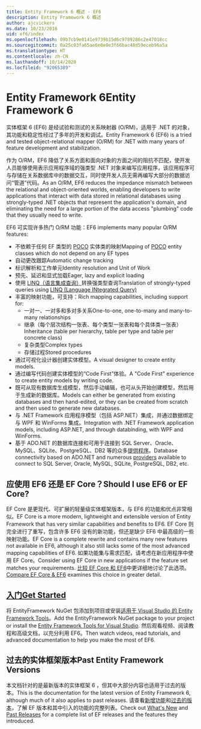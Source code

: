 ```yaml
---
title: Entity Framework 6 概述 - EF6
description: Entity Framework 6 概述
author: ajcvickers
ms.date: 10/23/2016
uid: ef6/index
ms.openlocfilehash: 09b7cb9e0141e9739b15d6c9789286c2e47018cc
ms.sourcegitcommit: 0a25c03fa65ae6e0e0e3f66bac48d59eceb96a5a
ms.translationtype: HT
ms.contentlocale: zh-CN
ms.lasthandoff: 10/14/2020
ms.locfileid: "92065389"
---
```

# <a name="entity-framework-6"></a><span data-ttu-id="8fc0a-103">Entity Framework 6</span><span class="sxs-lookup"><span data-stu-id="8fc0a-103">Entity Framework 6</span></span>
<span data-ttu-id="8fc0a-104">实体框架 6 (EF6) 是经试验和测试的关系映射器 (O/RM)，适用于 .NET 的对象，其功能和稳定性经过了多年的开发和调试。</span><span class="sxs-lookup"><span data-stu-id="8fc0a-104">Entity Framework 6 (EF6) is a tried and tested object-relational mapper (O/RM) for .NET with many years of feature development and stabilization.</span></span>

<span data-ttu-id="8fc0a-105">作为 O/RM，EF6 降低了关系方面和面向对象的方面之间的阻抗不匹配，使开发人员能够使用表示应用程序域的强类型 .NET 对象来编写应用程序，该应用程序可与存储在关系数据库中的数据交互，同时使开发人员无需再编写大部分的数据访问“管道”代码。</span><span class="sxs-lookup"><span data-stu-id="8fc0a-105">As an O/RM, EF6 reduces the impedance mismatch between the relational and object-oriented worlds, enabling developers to write applications that interact with data stored in relational databases using strongly-typed .NET objects that represent the application's domain, and eliminating the need for a large portion of the data access "plumbing" code that they usually need to write.</span></span>

<span data-ttu-id="8fc0a-106">EF6 可实现许多热门 O/RM 功能：</span><span class="sxs-lookup"><span data-stu-id="8fc0a-106">EF6 implements many popular O/RM features:</span></span>
- <span data-ttu-id="8fc0a-107">不依赖于任何 EF 类型的 [POCO](xref:ef6/resources/glossary#poco) 实体类的映射</span><span class="sxs-lookup"><span data-stu-id="8fc0a-107">Mapping of [POCO](xref:ef6/resources/glossary#poco) entity classes which do not depend on any EF types</span></span>
- <span data-ttu-id="8fc0a-108">自动更改跟踪</span><span class="sxs-lookup"><span data-stu-id="8fc0a-108">Automatic change tracking</span></span>
- <span data-ttu-id="8fc0a-109">标识解析和工作单元</span><span class="sxs-lookup"><span data-stu-id="8fc0a-109">Identity resolution and Unit of Work</span></span>
- <span data-ttu-id="8fc0a-110">预先、延迟和显式加载</span><span class="sxs-lookup"><span data-stu-id="8fc0a-110">Eager, lazy and explicit loading</span></span>
- <span data-ttu-id="8fc0a-111">使用 [LINQ（语言集成查询）](https://aka.ms/AA6hsvu)转换强类型查询</span><span class="sxs-lookup"><span data-stu-id="8fc0a-111">Translation of strongly-typed queries using [LINQ (Language INtegrated Query)](https://aka.ms/AA6hsvu)</span></span>
- <span data-ttu-id="8fc0a-112">丰富的映射功能，可支持：</span><span class="sxs-lookup"><span data-stu-id="8fc0a-112">Rich mapping capabilities, including support for:</span></span>
  - <span data-ttu-id="8fc0a-113">一对一、一对多和多对多关系</span><span class="sxs-lookup"><span data-stu-id="8fc0a-113">One-to-one, one-to-many and many-to-many relationships</span></span>
  - <span data-ttu-id="8fc0a-114">继承（每个层次结构一张表、每个类型一张表和每个具体类一张表）</span><span class="sxs-lookup"><span data-stu-id="8fc0a-114">Inheritance (table per hierarchy, table per type and table per concrete class)</span></span>
  - <span data-ttu-id="8fc0a-115">复杂类型</span><span class="sxs-lookup"><span data-stu-id="8fc0a-115">Complex types</span></span>
  - <span data-ttu-id="8fc0a-116">存储过程</span><span class="sxs-lookup"><span data-stu-id="8fc0a-116">Stored procedures</span></span>
- <span data-ttu-id="8fc0a-117">通过可视化设计器创建实体模型。</span><span class="sxs-lookup"><span data-stu-id="8fc0a-117">A visual designer to create entity models.</span></span>
- <span data-ttu-id="8fc0a-118">通过编写代码创建实体模型的“Code First”体验。</span><span class="sxs-lookup"><span data-stu-id="8fc0a-118">A "Code First" experience to create entity models by writing code.</span></span>
- <span data-ttu-id="8fc0a-119">既可从现有数据库生成模型，然后手动编辑，也可从头开始创建模型，然后用于生成新的数据库。</span><span class="sxs-lookup"><span data-stu-id="8fc0a-119">Models can either be generated from existing databases and then hand-edited, or they can be created from scratch and then used to generate new databases.</span></span>
- <span data-ttu-id="8fc0a-120">与 .NET Framework 应用程序模型（包括 ASP.NET）集成，并通过数据绑定与 WPF 和 WinForms 集成。</span><span class="sxs-lookup"><span data-stu-id="8fc0a-120">Integration with .NET Framework application models, including ASP.NET, and through databinding, with WPF and WinForms.</span></span>
- <span data-ttu-id="8fc0a-121">基于 ADO.NET 的数据库连接和可用于连接到 SQL Server、Oracle、MySQL、SQLite、PostgreSQL、DB2 等的众多[提供程序](xref:ef6/fundamentals/providers/index)。</span><span class="sxs-lookup"><span data-stu-id="8fc0a-121">Database connectivity based on ADO.NET and numerous [providers](xref:ef6/fundamentals/providers/index) available to connect to SQL Server, Oracle, MySQL, SQLite, PostgreSQL, DB2, etc.</span></span>

## <a name="should-i-use-ef6-or-ef-core"></a><span data-ttu-id="8fc0a-122">应使用 EF6 还是 EF Core？</span><span class="sxs-lookup"><span data-stu-id="8fc0a-122">Should I use EF6 or EF Core?</span></span>

<span data-ttu-id="8fc0a-123">EF Core 是更现代、可扩展的轻量级实体框架版本，与 EF6 的功能和优点非常相似。</span><span class="sxs-lookup"><span data-stu-id="8fc0a-123">EF Core is a more modern, lightweight and extensible version of Entity Framework that has very similar capabilities and benefits to EF6.</span></span>
<span data-ttu-id="8fc0a-124">EF Core 则完全进行了重写，包含许多 EF6 没有的新功能，但还是缺少 EF6 中最高级的一些映射功能。</span><span class="sxs-lookup"><span data-stu-id="8fc0a-124">EF Core is a complete rewrite and contains many new features not available in EF6, although it also still lacks some of the most advanced mapping capabilities of EF6.</span></span>
<span data-ttu-id="8fc0a-125">如果功能集与需求匹配，请考虑在新应用程序中使用 EF Core。</span><span class="sxs-lookup"><span data-stu-id="8fc0a-125">Consider using EF Core in new applications if the feature set matches your requirements.</span></span>
<span data-ttu-id="8fc0a-126">[比较 EF Core 和 EF6](xref:efcore-and-ef6/index)中更详细地讨论了此选项。</span><span class="sxs-lookup"><span data-stu-id="8fc0a-126">[Compare EF Core & EF6](xref:efcore-and-ef6/index) examines this choice in greater detail.</span></span>

## <a name="get-started"></a>[<span data-ttu-id="8fc0a-127">入门</span><span class="sxs-lookup"><span data-stu-id="8fc0a-127">Get Started</span></span>](xref:ef6/get-started)

<span data-ttu-id="8fc0a-128">将 EntityFramework NuGet 包添加到项目或安装[适用于 Visual Studio 的 Entity Framework Tools](https://aka.ms/AA6i8c5)。</span><span class="sxs-lookup"><span data-stu-id="8fc0a-128">Add the EntityFramework NuGet package to your project or install the [Entity Framework Tools for Visual Studio](https://aka.ms/AA6i8c5).</span></span> <span data-ttu-id="8fc0a-129">然后观看视频、阅读教程和高级文档，以充分利用 EF6。</span><span class="sxs-lookup"><span data-stu-id="8fc0a-129">Then watch videos, read tutorials, and advanced documentation to help you make the most of EF6.</span></span>

## <a name="past-entity-framework-versions"></a><span data-ttu-id="8fc0a-130">过去的实体框架版本</span><span class="sxs-lookup"><span data-stu-id="8fc0a-130">Past Entity Framework Versions</span></span>

<span data-ttu-id="8fc0a-131">本文档针对的是最新版本的实体框架 6 ，但其中大部分内容也适用于过去的版本。</span><span class="sxs-lookup"><span data-stu-id="8fc0a-131">This is the documentation for the latest version of Entity Framework 6, although much of it also applies to past releases.</span></span>
<span data-ttu-id="8fc0a-132">请查看[新增功能](xref:ef6/what-is-new/index)和[过去的版本](xref:ef6/what-is-new/past-releases)，了解 EF 版本和其中引入的功能的完整列表。</span><span class="sxs-lookup"><span data-stu-id="8fc0a-132">Check out [What's New](xref:ef6/what-is-new/index) and [Past Releases](xref:ef6/what-is-new/past-releases) for a complete list of EF releases and the features they introduced.</span></span>

